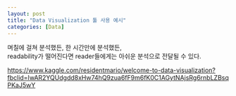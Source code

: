 ```yaml
---
layout: post
title: "Data Visualization 툴 사용 예시"
categories: [Data]
---
```

며칠에 걸쳐 분석했든, 한 시간만에 분석했든,<br>
readability가 떨어진다면 reader들에게는 아쉬운 분석으로 전달될 수 있다. <br>

https://www.kaggle.com/residentmario/welcome-to-data-visualization?fbclid=IwAR2YQUdgdd8xHw74hQ9zua6fF9m6fK0C1AGytNAjsRg6rnbLZBsqPKaJ5wY
